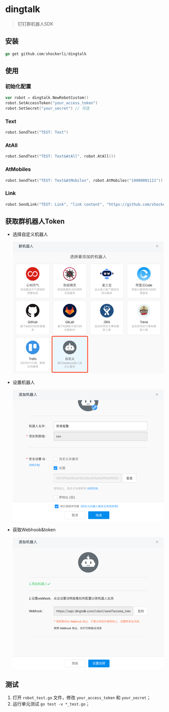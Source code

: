 # dingtalk

> 钉钉群机器人SDK

## 安装

```go
go get github.com/shockerli/dingtalk
```

## 使用

### 初始化配置

```go
var robot = dingtalk.NewRobotCustom()
robot.SetAccessToken("your_access_token")
robot.SetSecret("your_secret") // 可选
```

### Text

```go
robot.SendText("TEST: Text")
```

### AtAll

```go
robot.SendText("TEST: Text&AtAll", robot.AtAll())
```

### AtMobiles

```go
robot.SendText("TEST: Text&AtMobiles", robot.AtMobiles("19900001111"))
```

### Link

```go
robot.SendLink("TEST: Link", "link content", "https://github.com/shockerli", "https://www.wangbase.com/blogimg/asset/202101/bg2021011601.jpg")
```

## 获取群机器人Token

- 选择自定义机器人

  ![选择自定义机器人](assets/robot-select.png)

- 设置机器人

  ![设置机器人](assets/robot-setting.png)

- 获取Webhook&token

  ![获取Webhook](assets/robot-token.png)

## 测试

1. 打开 `robot_test.go` 文件，修改 `your_access_token` 和 `your_secret`；
2. 运行单元测试 `go test -v *_test.go`；
